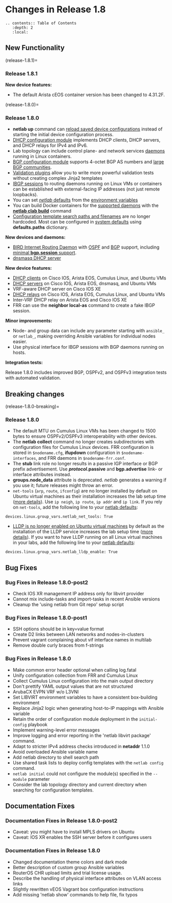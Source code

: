 # Changes in Release 1.8

```eval_rst
.. contents:: Table of Contents
   :depth: 2
   :local:
```

## New Functionality

(release-1.8.1)=
### Release 1.8.1

**New device features:**

* The default Arista cEOS container version has been changed to 4.31.2F.

(release-1.8.0)=
### Release 1.8.0

* **netlab up** command can [reload saved device configurations](netlab-up-reload) instead of starting the initial device configuration process.
* [DHCP configuration module](module-dhcp) implements DHCP clients, DHCP servers, and DHCP relays for IPv4 and IPv6.
* Lab topology can include control plane- and network services [daemons](platform-daemons) running in Linux containers.
* [BGP configuration module](module-bgp) supports 4-octet BGP AS numbers and [large BGP communities](bgp-community-propagation).
* [Validation plugins](validate-plugin) allow you to write more powerful validation tests without creating complex Jinja2 templates
* [IBGP sessions](bgp-ibgp-sessions) to routing daemons running on Linux VMs or containers can be established with external-facing IP addresses (not just remote loopbacks).
* You can set [_netlab_ defaults](defaults) from the [environment variables](defaults-env)
* You can build Docker containers for the [supported daemons](platform-daemons) with the **[netlab clab build](netlab-clab-build)** command
* [Configuration template search paths and filenames](dev-config-deploy-paths) are no longer hardcoded. Most can be configured in [system defaults](defaults) using **defaults.paths** dictionary.

**New devices and daemons:**

* [BIRD Internet Routing Daemon](platform-daemons) with [OSPF](ospf-platform) and [BGP](bgp-platform) support, including [minimal **bgp.session** support](bgp-session-platforms).
* [dnsmasq DHCP server](platform-daemons)

**New device features:**

* [DHCP clients](dhcp-platform) on Cisco IOS, Arista EOS, Cumulus Linux, and Ubuntu VMs
* [DHCP servers](dhcp-platform) on Cisco IOS, Arista EOS, dnsmasq, and Ubuntu VMs
* VRF-aware DHCP server on Cisco IOS XE
* [DHCP relays](dhcp-platform) on Cisco IOS, Arista EOS, Cumulus Linux, and Ubuntu VMs
* Inter-VRF DHCP relay on Arista EOS and Cisco IOS XE
* FRR can use the **neighbor local-as** command to create a fake IBGP session.

**Minor improvements:**

* Node- and group data can include any parameter starting with `ansible_` or `netlab_`, making overriding Ansible variables for individual nodes easier.
* Use physical interface for IBGP sessions with BGP daemons running on hosts.

**Integration tests:**

Release 1.8.0 includes improved BGP, OSPFv2, and OSPFv3 integration tests with automated validation.

## Breaking changes

(release-1.8.0-breaking)=
### Release 1.8.0

* The default MTU on Cumulus Linux VMs has been changed to 1500 bytes to ensure OSPFv2/OSPFv3 interoperability with other devices.
* The **netlab collect** command no longer creates subdirectories with configuration files for Cumulus Linux devices. FRR configuration is stored in `$nodename.cfg`, **ifupdown** configuration in `$nodename-interfaces`, and FRR daemons in `$nodename-frr.conf`.
* The **stub** link role no longer results in a passive IGP interface or BGP prefix advertisement. Use ***protocol*.passive** and **bgp.advertise** link- or interface attributes instead.
* **groups.node_data** attribute is deprecated. _netlab_ generates a warning if you use it; future releases might throw an error.
* `net-tools` (`arp`, `route`, `ifconfig`) are no longer installed by default on Ubuntu virtual machines as their installation increases the lab setup time ([more details](linux-ubuntu-package)). Use `ip neigh`, `ip route`, `ip addr` and `ip link`. If you rely on `net-tools`, add the following line to your [netlab defaults](defaults-user-file):

```
devices.linux.group_vars.netlab_net_tools: True
```

* [LLDP is no longer enabled on Ubuntu virtual machines](linux-lldp) by default as the installation of the LLDP service increases the lab setup time ([more details](linux-ubuntu-package)). If you want to have LLDP running on all Linux virtual machines in your labs, add the following line to your [netlab defaults](defaults-user-file):

```
devices.linux.group_vars.netlab_lldp_enable: True
```

## Bug Fixes

### Bug Fixes in Release 1.8.0-post2

* Check IOS XR management IP address only for libvirt provider
* Cannot mix include-tasks and import-tasks in recent Ansible versions
* Cleanup the 'using netlab from Git repo' setup script

### Bug Fixes in Release 1.8.0-post1

* SSH options should be in key=value format
* Create D2 links between LAN networks and nodes-in-clusters 
* Prevent vagrant complaining about vif interface names in multilab
* Remove double curly braces from f-strings

### Bug Fixes in Release 1.8.0

* Make common error header optional when calling log.fatal
* Unify configuration collection from FRR and Cumulus Linux
* Collect Cumulus Linux configuration into the main output directory
* Don't prettify YAML output values that are not structured
* ArubaCX EVPN VRF w/o L3VNI
* Set LIBVIRT environment variables to have a consistent box-building environment
* Replace Jinja2 logic when generating host-to-IP mappings with Ansible variable
* Retain the order of configuration module deployment in the `initial-config` playbook
* Implement warning-level error messages
* Improve logging and error reporting in the 'netlab libvirt package' command.
* Adapt to stricter IPv4 address checks introduced in **netaddr** 1.1.0
* Avoid overloaded Ansible variable name
* Add netlab directory to shell search path
* Use shared task lists to deploy config templates with the `netlab config` command.
* `netlab initial` could not configure the module(s) specified in the `--module` parameter
* Consider the lab topology directory and current directory when searching for configuration templates.

## Documentation Fixes

### Documentation Fixes in Release 1.8.0-post2

* Caveat: you might have to install MPLS drivers on Ubuntu
* Caveat: IOS XR enables the SSH server before it configures users

### Documentation Fixes in Release 1.8.0

* Changed documentation theme colors and dark mode
* Better description of custom group Ansible variables
* RouterOS CHR upload limits and trial license usage. 
* Describe the handling of physical interface attributes on VLAN access links
* Slightly rewritten vEOS Vagrant box configuration instructions
* Add missing 'netlab show' commands to help file, fix typos
